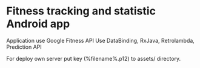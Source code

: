 # Fitness tracking and statistic Android app

Application use Google Fitness API
Use DataBinding, RxJava, Retrolambda, Prediction API

For deploy own server put key (%filename%.p12) to assets/ directory.
